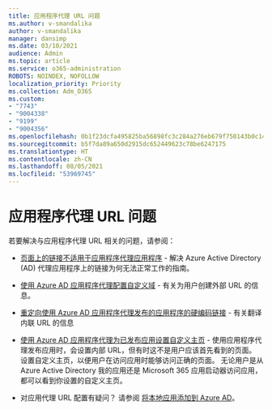 ```yaml
---
title: 应用程序代理 URL 问题
ms.author: v-smandalika
author: v-smandalika
manager: dansimp
ms.date: 03/10/2021
audience: Admin
ms.topic: article
ms.service: o365-administration
ROBOTS: NOINDEX, NOFOLLOW
localization_priority: Priority
ms.collection: Adm_O365
ms.custom:
- "7743"
- "9004338"
- "9199"
- "9004356"
ms.openlocfilehash: 0b1f23dcfa495825ba56898fc3c284a276eb679f750143b0c1460662835e658f
ms.sourcegitcommit: b5f7da89a650d2915dc652449623c78be6247175
ms.translationtype: HT
ms.contentlocale: zh-CN
ms.lasthandoff: 08/05/2021
ms.locfileid: "53969745"
---
```

# <a name="application-proxy-url-issues"></a>应用程序代理 URL 问题

若要解决与应用程序代理 URL 相关的问题，请参阅：

- [页面上的链接不适用于应用程序代理应用程序](https://docs.microsoft.com/azure/active-directory/manage-apps/application-proxy-page-links-broken-problem) - 解决 Azure Active Directory (AD) 代理应用程序上的链接为何无法正常工作的指南。

- [使用 Azure AD 应用程序代理配置自定义域](https://docs.microsoft.com/azure/active-directory/manage-apps/application-proxy-configure-custom-domain) - 有关为用户创建外部 URL 的信息。

- [重定向使用 Azure AD 应用程序代理发布的应用程序的硬编码链接](https://docs.microsoft.com/azure/active-directory/manage-apps/application-proxy-configure-hard-coded-link-translation) - 有关翻译内联 URL 的信息

- [使用 Azure AD 应用程序代理为已发布应用设置自定义主页](https://docs.microsoft.com/azure/active-directory/manage-apps/application-proxy-configure-custom-home-page#change-the-home-page-in-the-azure-portal) - 使用应用程序代理发布应用时，会设置内部 URL，但有时这不是用户应该首先看到的页面。 设置自定义主页，以便用户在访问应用时能够访问正确的页面。 无论用户是从 Azure Active Directory 我的应用还是 Microsoft 365 应用启动器访问应用，都可以看到你设置的自定义主页。

- 对应用代理 URL 配置有疑问？ 请参阅 [将本地应用添加到 Azure AD](https://docs.microsoft.com/azure/active-directory/manage-apps/application-proxy-add-on-premises-application#add-an-on-premises-app-to-azure-ad)。
 


